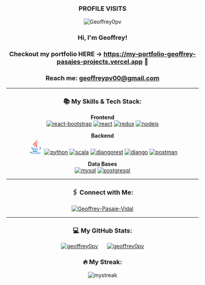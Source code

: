 <h3 align="center">PROFILE VISITS</h3>

<p align="center"> <img src="https://profile-counter.glitch.me/{geoffrey0pv}/count.svg" alt="Geoffrey0pv" /> </p>

**<h3 align="center" class="futuristic-font"> Hi, I'm Geoffrey!  </h3>**

**<h3 align="center" class="futuristic-font"> Checkout my portfolio HERE -> https://my-portfolio-geoffrey-pasajes-projects.vercel.app 🤠 </h3>**

**<h3 align="center" class="futuristic-font"> Reach me: [geoffreypv00@gmail.com](mailto:geoffreypv00@gmail.com) </h3>**

___

<h3 align="center">📚 My Skills & Tech Stack:</h3>

<p align="center">
  <strong>Frontend</strong><br>
  <a href="https://react-bootstrap.netlify.app" target="_blank"><img src="https://cdn.jsdelivr.net/gh/devicons/devicon@latest/icons/reactbootstrap/reactbootstrap-original.svg" alt="react-bootstrap" width="50" height="50"/></a>
  <a href="https://es.react.dev" target="_blank"><img src="https://cdn.jsdelivr.net/gh/devicons/devicon@latest/icons/react/react-original.svg" alt="react" width="50" height="50"/></a>
  <a href="https://redux.js.org" target="_blank"><img src="https://cdn.jsdelivr.net/gh/devicons/devicon@latest/icons/redux/redux-original.svg" alt="redux" width="50" height="50"/></a>
  <a href="https://nodejs.org/en" target="_blank"><img src="https://cdn.jsdelivr.net/gh/devicons/devicon@latest/icons/nodejs/nodejs-original.svg" alt="nodejs" width="50" height="50"/></a>
</p>

<p align="center">
  <strong>Backend</strong><br>
  <a href="https://www.java.com" target="_blank"><img src="https://raw.githubusercontent.com/devicons/devicon/master/icons/java/java-original.svg" alt="java" width="40" height="40"/></a>
  <a href="https://www.python.org/" target="_blank"><img src="https://cdn.jsdelivr.net/gh/devicons/devicon@latest/icons/python/python-original.svg" alt="python" width="40" height="40"/></a>
  <a href="https://www.scala-lang.org/" target="_blank"><img src="https://cdn.jsdelivr.net/gh/devicons/devicon@latest/icons/scala/scala-original.svg" alt="scala" width="50" height="50"/></a>
  <a href="https://www.django-rest-framework.org" target="_blank"><img src="https://cdn.jsdelivr.net/gh/devicons/devicon@latest/icons/djangorest/djangorest-original.svg" alt="djangorest" width="50" height="50"/></a>
  <a href="https://www.djangoproject.com" target="_blank"><img src="https://cdn.jsdelivr.net/gh/devicons/devicon@latest/icons/django/django-plain.svg" alt="django" width="50" height="50"/></a>
  <a href="https://www.postman.com" target="_blank"><img src="https://cdn.jsdelivr.net/gh/devicons/devicon@latest/icons/postman/postman-original.svg" alt="postman" width="50" height="50"/></a>
</p>


<p align="center">
  <strong>Data Bases</strong><br>
  <a href="https://www.mysql.com/" target="_blank"><img src="https://cdn.jsdelivr.net/gh/devicons/devicon@latest/icons/mysql/mysql-original-wordmark.svg" alt="mysql" width="50" height="50"/></a>
  <a href="https://www.postgresql.org" target="_blank"><img src="https://cdn.jsdelivr.net/gh/devicons/devicon@latest/icons/postgresql/postgresql-original.svg" alt="postgresql" width="50" height="50"/></a>
</p>

<hr>

<h3 align="center">🖇️ Connect with Me:</h3>

<p align="center">
  <a href="https://www.linkedin.com/in/geoffrey-pasaje-vidal-585108267/" target="blank"><img align="center" src="https://raw.githubusercontent.com/rahuldkjain/github-profile-readme-generator/master/src/images/icons/Social/linked-in-alt.svg" alt="Geoffrey-Pasaje-Vidal" height="30" width="40" /></a>
</p>

<hr>

<h3 align="center">💻 My GitHub Stats: </h3>

<p align="center">
  <a style="margin-right: 10px;" href="#"><img src="https://github-readme-stats.vercel.app/api?username=geoffrey0pv&show_icons=true&theme=radical" alt="geoffrey0pv" width="42%"></a>
  <a style="margin-left: 10px;" href="#"><img src="https://github-readme-stats.vercel.app/api/top-langs?username=geoffrey0pv&show_icons=true&theme=radical&include_all_commits=true&locale=en&layout=compact" alt="geoffrey0pv" width="45%"></a>
</p>


<h3 align="center">🔥 My Streak:</h3>

<p align="center">
  <img src="https://github-readme-streak-stats.herokuapp.com/?user=geoffrey0pv&theme=tokyonight" alt="mystreak"/>
</p>
